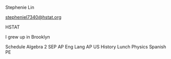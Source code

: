 Stephenie Lin

stepheniel7340@hstat.org

HSTAT

I grew up in Brooklyn

Schedule
Algebra 2
SEP
AP Eng Lang
AP US History
Lunch
Physics
Spanish
PE

